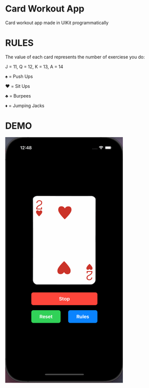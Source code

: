 # Card Workout App

Card workout app made in UIKit programmatically 

# RULES

The value of each card represents the number of exerciese you do:

J = 11, Q = 12, K = 13, A = 14

♠️ = Push Ups

❤️ = Sit Ups
 
♣️ = Burpees
 
♦️ = Jumping Jacks

# DEMO

<img src='demogif.gif' title='Demo Walkthrough' width='' alt='Demo Walkthrough' />
